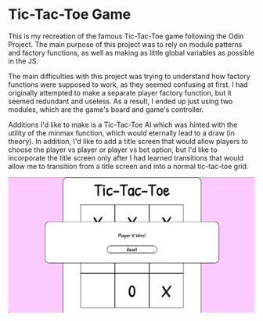 # Tic-Tac-Toe Game

This is my recreation of the famous Tic-Tac-Toe game following the Odin Project. The main purpose of this project was to rely on module patterns and factory functions, as well as making as little global variables as possible in the JS. 

The main difficulties with this project was trying to understand how factory functions were supposed to work, as they seemed confusing at first. I had originally attempted to make a separate player factory function, but it seemed redundant and useless. As a result, I ended up just using two modules, which are the game's board and game's controller. 

Additions I'd like to make is a Tic-Tac-Toe AI which was hinted with the utility of the minmax function, which would eternally lead to a draw (in theory). In addition, I'd like to add a title screen that would allow players to choose the player vs player or player vs bot option, but I'd like to incorporate the title screen only after I had learned transitions that would allow me to transition from a title screen and into a normal tic-tac-toe grid.

![Tic-Tac-Toe Image](https://github.com/don04lee/odin-tictactoe/blob/main/tictactoe.png)